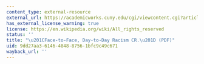 ```yaml
---
content_type: external-resource
external_url: https://academicworks.cuny.edu/cgi/viewcontent.cgi?article=1613&context=wsq
has_external_license_warning: true
license: https://en.wikipedia.org/wiki/All_rights_reserved
status: ''
title: "\u201CFace-to-Face, Day-to-Day Racism CR.\u201D (PDF)"
uid: 9dd27aa3-6146-4848-8756-1bfc9c49c671
wayback_url: ''
---
```

